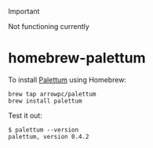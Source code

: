 > [!IMPORTANT]
> Not functioning currently

# homebrew-palettum

To install [Palettum](https://github.com/arrowpc/palettum) using Homebrew:

    brew tap arrowpc/palettum
    brew install palettum

Test it out:

    $ palettum --version
    palettum, version 0.4.2
